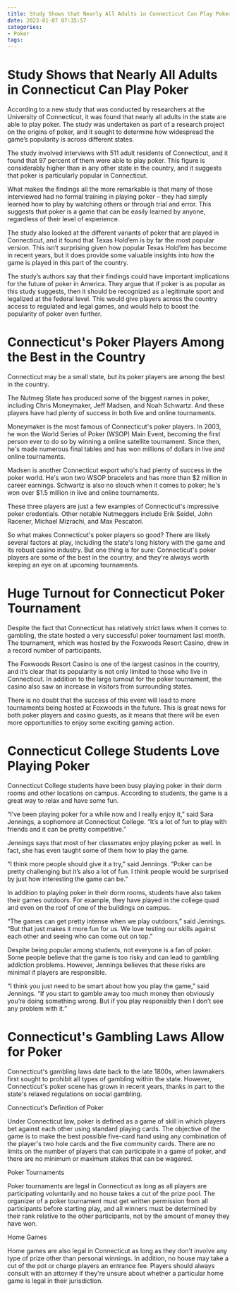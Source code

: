 ```yaml
---
title: Study Shows that Nearly All Adults in Connecticut Can Play Poker
date: 2023-01-07 07:35:57
categories:
- Poker
tags:
---
```



# Study Shows that Nearly All Adults in Connecticut Can Play Poker

According to a new study that was conducted by researchers at the University of Connecticut, it was found that nearly all adults in the state are able to play poker. The study was undertaken as part of a research project on the origins of poker, and it sought to determine how widespread the game’s popularity is across different states.

The study involved interviews with 511 adult residents of Connecticut, and it found that 97 percent of them were able to play poker. This figure is considerably higher than in any other state in the country, and it suggests that poker is particularly popular in Connecticut.

What makes the findings all the more remarkable is that many of those interviewed had no formal training in playing poker – they had simply learned how to play by watching others or through trial and error. This suggests that poker is a game that can be easily learned by anyone, regardless of their level of experience.

The study also looked at the different variants of poker that are played in Connecticut, and it found that Texas Hold’em is by far the most popular version. This isn’t surprising given how popular Texas Hold’em has become in recent years, but it does provide some valuable insights into how the game is played in this part of the country.

The study’s authors say that their findings could have important implications for the future of poker in America. They argue that if poker is as popular as this study suggests, then it should be recognized as a legitimate sport and legalized at the federal level. This would give players across the country access to regulated and legal games, and would help to boost the popularity of poker even further.

#  Connecticut's Poker Players Among the Best in the Country

Connecticut may be a small state, but its poker players are among the best in the country.

The Nutmeg State has produced some of the biggest names in poker, including Chris Moneymaker, Jeff Madsen, and Noah Schwartz. And these players have had plenty of success in both live and online tournaments.

Moneymaker is the most famous of Connecticut's poker players. In 2003, he won the World Series of Poker (WSOP) Main Event, becoming the first person ever to do so by winning a online satellite tournament. Since then, he's made numerous final tables and has won millions of dollars in live and online tournaments.

Madsen is another Connecticut export who's had plenty of success in the poker world. He's won two WSOP bracelets and has more than $2 million in career earnings. Schwartz is also no slouch when it comes to poker; he's won over $1.5 million in live and online tournaments.

These three players are just a few examples of Connecticut's impressive poker credentials. Other notable Nutmeggers include Erik Seidel, John Racener, Michael Mizrachi, and Max Pescatori.

So what makes Connecticut's poker players so good? There are likely several factors at play, including the state's long history with the game and its robust casino industry. But one thing is for sure: Connecticut's poker players are some of the best in the country, and they're always worth keeping an eye on at upcoming tournaments.

#  Huge Turnout for Connecticut Poker Tournament

Despite the fact that Connecticut has relatively strict laws when it comes to gambling, the state hosted a very successful poker tournament last month. The tournament, which was hosted by the Foxwoods Resort Casino, drew in a record number of participants.

The Foxwoods Resort Casino is one of the largest casinos in the country, and it’s clear that its popularity is not only limited to those who live in Connecticut. In addition to the large turnout for the poker tournament, the casino also saw an increase in visitors from surrounding states.

There is no doubt that the success of this event will lead to more tournaments being hosted at Foxwoods in the future. This is great news for both poker players and casino guests, as it means that there will be even more opportunities to enjoy some exciting gaming action.

#  Connecticut College Students Love Playing Poker

 Connecticut College students have been busy playing poker in their dorm rooms and other locations on campus. According to students, the game is a great way to relax and have some fun.

“I’ve been playing poker for a while now and I really enjoy it,” said Sara Jennings, a sophomore at Connecticut College. “It’s a lot of fun to play with friends and it can be pretty competitive.”

Jennings says that most of her classmates enjoy playing poker as well. In fact, she has even taught some of them how to play the game.

“I think more people should give it a try,” said Jennings. “Poker can be pretty challenging but it’s also a lot of fun. I think people would be surprised by just how interesting the game can be.”

In addition to playing poker in their dorm rooms, students have also taken their games outdoors. For example, they have played in the college quad and even on the roof of one of the buildings on campus.

“The games can get pretty intense when we play outdoors,” said Jennings. “But that just makes it more fun for us. We love testing our skills against each other and seeing who can come out on top.”

Despite being popular among students, not everyone is a fan of poker. Some people believe that the game is too risky and can lead to gambling addiction problems. However, Jennings believes that these risks are minimal if players are responsible.

“I think you just need to be smart about how you play the game,” said Jennings. “If you start to gamble away too much money then obviously you’re doing something wrong. But if you play responsibly then I don’t see any problem with it.”

#  Connecticut's Gambling Laws Allow for Poker

Connecticut's gambling laws date back to the late 1800s, when lawmakers first sought to prohibit all types of gambling within the state. However, Connecticut's poker scene has grown in recent years, thanks in part to the state's relaxed regulations on social gambling.

Connecticut's Definition of Poker

Under Connecticut law, poker is defined as a game of skill in which players bet against each other using standard playing cards. The objective of the game is to make the best possible five-card hand using any combination of the player's two hole cards and the five community cards. There are no limits on the number of players that can participate in a game of poker, and there are no minimum or maximum stakes that can be wagered.

Poker Tournaments

Poker tournaments are legal in Connecticut as long as all players are participating voluntarily and no house takes a cut of the prize pool. The organizer of a poker tournament must get written permission from all participants before starting play, and all winners must be determined by their rank relative to the other participants, not by the amount of money they have won.

Home Games

Home games are also legal in Connecticut as long as they don't involve any type of prize other than personal winnings. In addition, no house may take a cut of the pot or charge players an entrance fee. Players should always consult with an attorney if they're unsure about whether a particular home game is legal in their jurisdiction.